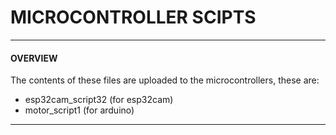 # MICROCONTROLLER SCIPTS
---
#### OVERVIEW
The contents of these files are uploaded to the microcontrollers, these are:
- esp32cam_script32 (for esp32cam)
- motor_script1 (for arduino)
---
